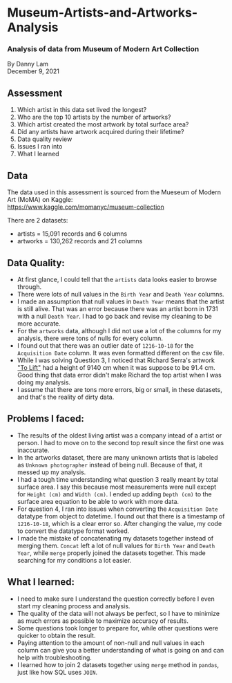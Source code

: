 # Museum-Artists-and-Artworks-Analysis

### Analysis of data from Museum of Modern Art Collection
By Danny Lam <br>
December 9, 2021

## Assessment

1. Which artist in this data set lived the longest?
2. Who are the top 10 artists by the number of artworks?
3. Which artist created the most artwork by total surface area?
4. Did any artists have artwork acquired during their lifetime?
5. Data quality review 
6. Issues I ran into
7. What I learned

## Data

The data used in this assessment is sourced from the Mueseum of Modern Art (MoMA) on Kaggle:<br>
https://www.kaggle.com/momanyc/museum-collection <br>

There are 2 datasets:
- artists = 15,091 records and 6 columns
- artworks = 130,262 records and 21 columns

## Data Quality:
- At first glance, I could tell that the `artists` data looks easier to browse through. 
- There were lots of null values in the `Birth Year` and `Death Year` columns. 
- I made an assumption that null values in `Death Year` means that the artist is still alive. That was an error because there was an artist born in 1731 with a null `Death Year`. I had to go back and revise my cleaning to be more accurate.
- For the `artworks` data, although I did not use a lot of the columns for my analysis, there were tons of nulls for every column.
- I found out that there was an outlier date of `1216-10-18` for the `Acquisition Date` column. It was even formatted different on the csv file. 
- While I was solving Question 3, I noticed that Richard Serra's artwork ["To Lift"](https://www.moma.org/collection/works/101902) had a height of 9140 cm when it was suppose to be 91.4 cm. Good thing that data error didn't make Richard the top artist when I was doing my analysis. 
- I assume that there are tons more errors, big or small, in these datasets, and that's the reality of dirty data. 

## Problems I faced:
- The results of the oldest living artist was a company intead of a artist or person. I had to move on to the second top result since the first one was inaccurate.
- In the artworks dataset, there are many unknown artists that is labeled as `Unknown photographer` instead of being null. Because of that, it messed up my analysis. 
- I had a tough time understanding what question 3 really meant by total surface area. I say this because most measurements were null except for `Height (cm)` and `Width (cm)`. I ended up adding `Depth (cm)` to the surface area equation to be able to work with more data.
- For question 4, I ran into issues when converting the `Acquisition Date` datatype from object to datetime. I found out that there is a timestamp of `1216-10-18`, which is a clear error so. After changing the value, my code to convert the datatype format worked.
- I made the mistake of concatenating my datasets together instead of merging them. `Concat` left a lot of null values for `Birth Year` and `Death Year`, while `merge` properly joined the datasets together. This made searching for my conditions a lot easier.

## What I learned:
- I need to make sure I understand the question correctly before I even start my cleaning process and analysis.
- The quality of the data will not always be perfect, so I have to minimize as much errors as possible to maximize accuracy of results.
- Some questions took longer to prepare for, while other questions were quicker to obtain the result.
- Paying attention to the amount of non-null and null values in each column can give you a better understanding of what is going on and can help with troubleshooting.
- I learned how to join 2 datasets together using `merge` method in `pandas`, just like how SQL uses `JOIN`.
